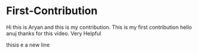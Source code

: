 # First-Contribution
Hi this is Aryan and this is my contribution.
This is my first contribution
hello anuj thanks for this video. Very Helpful


thisis e a  new line
